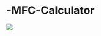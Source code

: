 # -MFC-Calculator

<img src="https://blog.naver.com/PostView.nhn?blogId=wjddydwndi&Redirect=View&logNo=222056241811&categoryNo=14&isAfterWrite=true#">
